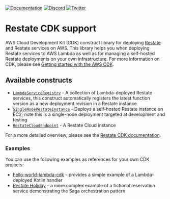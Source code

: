 [![Documentation](https://img.shields.io/badge/doc-reference-blue)](https://docs.restate.dev)
[![Discord](https://img.shields.io/badge/join-discord-purple)](https://discord.gg/skW3AZ6uGd)
[![Twitter](https://img.shields.io/twitter/follow/restatedev.svg?style=social&label=Follow)](https://twitter.com/intent/follow?screen_name=restatedev)

# Restate CDK support

AWS Cloud Development Kit (CDK) construct library for deploying [Restate](https://restate.dev) and Restate services on
AWS. This library helps you when deploying Restate services to AWS Lambda as well as for managing a self-hosted Restate
deployments on your own infrastructure. For more information on CDK, please
see [Getting started with the AWS CDK](https://docs.aws.amazon.com/cdk/v2/guide/getting_started.html).

## Available constructs

- [`LambdaServiceRegistry`](./lib/restate-constructs/lambda-service-registry.ts) - A collection of Lambda-deployed
  Restate services, this construct automatically registers the latest function version as a new deployment revision in a
  Restate instance
- [`SingleNodeRestateInstance`](./lib/restate-constructs/single-node-restate-instance.ts) - Deploys a self-hosted
  Restate instance on EC2; note this is a single-node deployment targeted at development and testing
- [`RestateCloudEndpoint`](./lib/restate-constructs/restate-cloud-endpoint.ts) - A Restate Cloud instance

For a more detailed overview, please see the [Restate CDK documentation](https://docs.restate.dev/services/deployment/cdk).

### Examples

You can use the following examples as references for your own CDK projects:

- [hello-world-lambda-cdk](https://github.com/restatedev/examples/tree/main/kotlin/hello-world-lambda-cdk) - provides a
  simple example of a Lambda-deployed Kotlin handler
- [Restate Holiday](https://github.com/restatedev/restate-holiday) - a more complex example of a fictional reservation
  service demonstrating the Saga orchestration pattern
